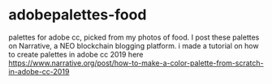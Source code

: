 # adobepalettes-food
palettes for adobe cc, picked from my photos of food. I post these palettes on Narrative, a NEO blockchain blogging platform. 
i made a tutorial on how to create palettes in adobe cc 2019 here 
https://www.narrative.org/post/how-to-make-a-color-palette-from-scratch-in-adobe-cc-2019
